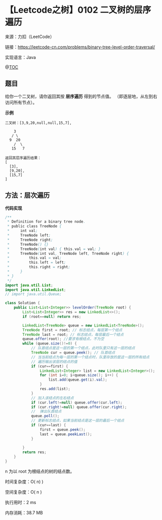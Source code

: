 # 【Leetcode之树】0102 二叉树的层序遍历

来源：力扣（LeetCode）

链接：https://leetcode-cn.com/problems/binary-tree-level-order-traversal/

实现语言：Java

@[TOC](目录)

##  题目

给你一个二叉树，请你返回其按 **层序遍历** 得到的节点值。 （即逐层地，从左到右访问所有节点）。

**示例**

```
二叉树：[3,9,20,null,null,15,7],

    3
   / \
  9  20
    /  \
   15   7
   
返回其层序遍历结果：
[
  [3],
  [9,20],
  [15,7]
]
```

## 方法：层次遍历

**代码实现**

```java
/**
 * Definition for a binary tree node.
 * public class TreeNode {
 *     int val;
 *     TreeNode left;
 *     TreeNode right;
 *     TreeNode() {}
 *     TreeNode(int val) { this.val = val; }
 *     TreeNode(int val, TreeNode left, TreeNode right) {
 *         this.val = val;
 *         this.left = left;
 *         this.right = right;
 *     }
 * }
 */
import java.util.List;
import java.util.LinkedList;
// import java.util.Queue;

class Solution {
    public List<List<Integer>> levelOrder(TreeNode root) {       
        List<List<Integer>> res = new LinkedList<>();
        if (root==null) return res;

        LinkedList<TreeNode> queue = new LinkedList<TreeNode>();
        TreeNode first = root; // 标志结点，每层第一个结点
        TreeNode last = root; // 标志结点，每层最后一个结点
        queue.offer(root); //要求有根结点，不为空
        while (queue.size()!=0) {
            // 队首结点是这一层的第一个结点，此时队里只有这一层的结点
            TreeNode cur = queue.peek(); // 队首结点
            // 当当前结点为每一层的第一个结点时，队里存放的是这一层的所有结点
            // 遍历输出该层的结点的值
            if (cur==first) { 
                LinkedList<Integer> list = new LinkedList<Integer>(); 
                for (int i=0; i<queue.size(); i++) {
                    list.add(queue.get(i).val);
                }
                res.add(list);   
            }           
            // 加入该结点的左右结点
            if (cur.left!=null) queue.offer(cur.left);
            if (cur.right!=null) queue.offer(cur.right);
            //  弹出队首结点
            queue.poll();
            // 更新标志结点，如果当前结点是这一层的最后一个结点
            if (cur==last) {               
                first = queue.peek(); 
                last = queue.peekLast();
            }
            
        }
        return res;
    }
}
```

n 为以 root 为根结点的树的结点数。

时间复杂度：O( n) )

空间复杂度：O( n )  

执行用时：2 ms

内存消耗：38.7 MB
